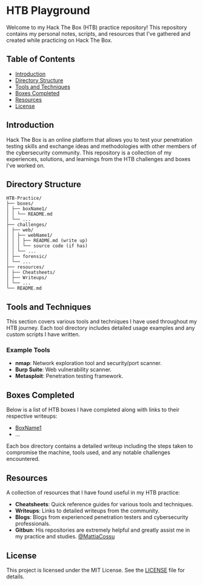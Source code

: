 ﻿# HTB Playground

Welcome to my Hack The Box (HTB) practice repository! This repository contains my personal notes, scripts, and resources that I've gathered and created while practicing on Hack The Box.

## Table of Contents

- [Introduction](#introduction)
- [Directory Structure](#directory-structure)
- [Tools and Techniques](#tools-and-techniques)
- [Boxes Completed](#boxes-completed)
- [Resources](#resources)
- [License](#license)

## Introduction

Hack The Box is an online platform that allows you to test your penetration testing skills and exchange ideas and methodologies with other members of the cybersecurity community. This repository is a collection of my experiences, solutions, and learnings from the HTB challenges and boxes I've worked on.

## Directory Structure

```
HTB-Practice/
├── boxes/
│ ├── boxName1/
│ │ └── README.md
│ └── ...
├── challenges/
│ ├── web/
│ │ ├── webName1/
│ │ │ ├── README.md (write up)
│ │ │ └── source code (if has)
│ │ └── ...
│ ├── forensic/
│ └── ...
├── resources/
│ ├── Cheatsheets/
│ ├── Writeups/
│ └── ...
└── README.md
```

## Tools and Techniques

This section covers various tools and techniques I have used throughout my HTB journey. Each tool directory includes detailed usage examples and any custom scripts I have written.

### Example Tools

- **nmap**: Network exploration tool and security/port scanner.
- **Burp Suite**: Web vulnerability scanner.
- **Metasploit**: Penetration testing framework.

## Boxes Completed

Below is a list of HTB boxes I have completed along with links to their respective writeups:

- [BoxName1](Boxes/BoxName1/README.md)
- ...

Each box directory contains a detailed writeup including the steps taken to compromise the machine, tools used, and any notable challenges encountered.

## Resources

A collection of resources that I have found useful in my HTB practice:

- **Cheatsheets**: Quick reference guides for various tools and techniques.
- **Writeups**: Links to detailed writeups from the community.
- **Blogs**: Blogs from experienced penetration testers and cybersecurity professionals.
- **Gitbun**: His repositories are extremely helpful and greatly assist me in my practice and studies. [@MattiaCossu](https://github.com/MattiaCossu)

## License

This project is licensed under the MIT License. See the [LICENSE](LICENSE) file for details.
